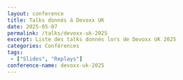 ```yaml
---
layout: conference
title: Talks donnés à Devoxx UK
date: 2025-05-07
permalink: /talks/devoxx-uk-2025
excerpt: Liste des talks donnés lors de Devoxx UK 2025
categories: Conférences
tags: 
 - ["Slides", "Replays"]
conference-name: devoxx-uk-2025
---
```

